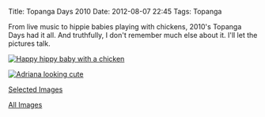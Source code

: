 Title: Topanga Days 2010
Date: 2012-08-07 22:45
Tags: Topanga

From live music to hippie babies playing with chickens, 2010's Topanga
Days had it all. And truthfully, I don't remember much else about it.
I'll let the pictures talk.

[![Happy hippy baby with a chicken](/galleries/topanga-days-2010-selects/content/images/large/P1020593.jpg)](/galleries/topanga-days-2010-selects/content/P1020593_large.html)

[![Adriana looking cute](/galleries/topanga-days-2010-selects/content/images/large/P1020609.jpg)](/galleries/topanga-days-2010-selects/content/P1020609_large.html)

[Selected Images](/galleries/topanga-days-2010-selects/)

[All Images](/galleries/topanga-days-2010-all/)
